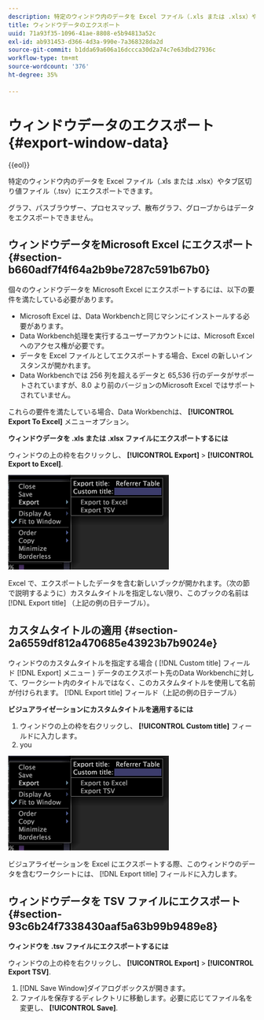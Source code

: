 ```yaml
---
description: 特定のウィンドウ内のデータを Excel ファイル（.xls または .xlsx）やタブ区切り値ファイル（.tsv）にエクスポートできます。
title: ウィンドウデータのエクスポート
uuid: 71a93f35-1096-41ae-8808-e5b94813a52c
exl-id: ab931453-d366-4d3a-990e-7a368328da2d
source-git-commit: b1dda69a606a16dccca30d2a74c7e63dbd27936c
workflow-type: tm+mt
source-wordcount: '376'
ht-degree: 35%

---
```


# ウィンドウデータのエクスポート{#export-window-data}

{{eol}}

特定のウィンドウ内のデータを Excel ファイル（.xls または .xlsx）やタブ区切り値ファイル（.tsv）にエクスポートできます。

グラフ、パスブラウザー、プロセスマップ、散布グラフ、グローブからはデータをエクスポートできません。

## ウィンドウデータをMicrosoft Excel にエクスポート {#section-b660adf7f4f64a2b9be7287c591b67b0}

個々のウィンドウデータを Microsoft Excel にエクスポートするには、以下の要件を満たしている必要があります。

* Microsoft Excel は、Data Workbenchと同じマシンにインストールする必要があります。
* Data Workbench処理を実行するユーザーアカウントには、Microsoft Excel へのアクセス権が必要です。
* データを Excel ファイルとしてエクスポートする場合、Excel の新しいインスタンスが開かれます。
* Data Workbenchでは 256 列を超えるデータと 65,536 行のデータがサポートされていますが、8.0 より前のバージョンのMicrosoft Excel ではサポートされていません。

これらの要件を満たしている場合、Data Workbenchは、 **[!UICONTROL Export To Excel]** メニューオプション。

**ウィンドウデータを .xls または .xlsx ファイルにエクスポートするには**

ウィンドウの上の枠を右クリックし、 **[!UICONTROL Export]** > **[!UICONTROL Export to Excel]**.

![](assets/mnu_window_TitleBar_Export.png)

Excel で、エクスポートしたデータを含む新しいブックが開かれます。（次の節で説明するように）カスタムタイトルを指定しない限り、このブックの名前は [!DNL Export title] （上記の例の日テーブル）。

## カスタムタイトルの適用 {#section-2a6559df812a470685e43923b7b9024e}

ウィンドウのカスタムタイトルを指定する場合 ( [!DNL Custom title] フィールド [!DNL Export] メニュー ) データのエクスポート先のData Workbenchに対して、ワークシート内のタイトルではなく、このカスタムタイトルを使用して名前が付けられます。 [!DNL Export title] フィールド（上記の例の日テーブル）

**ビジュアライゼーションにカスタムタイトルを適用するには**

1. ウィンドウの上の枠を右クリックし、 **[!UICONTROL Custom title]** フィールドに入力します。
1. you

![](assets/mnu_window_TitleBar_Export.png)

ビジュアライゼーションを Excel にエクスポートする際、このウィンドウのデータを含むワークシートには、 [!DNL Export title] フィールドに入力します。

## ウィンドウデータを TSV ファイルにエクスポート {#section-93c6b24f7338430aaf5a63b99b9489e8}

**ウィンドウを .tsv ファイルにエクスポートするには**

ウィンドウの上の枠を右クリックし、 **[!UICONTROL Export]** > **[!UICONTROL Export TSV]**.

1. [!DNL Save Window]ダイアログボックスが開きます。
1. ファイルを保存するディレクトリに移動します。必要に応じてファイル名を変更し、 **[!UICONTROL Save]**.
